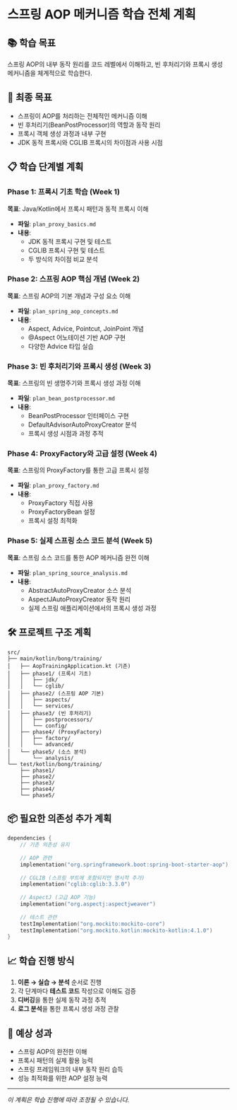 # 스프링 AOP 메커니즘 학습 전체 계획

## 📚 학습 목표
스프링 AOP의 내부 동작 원리를 코드 레벨에서 이해하고, 빈 후처리기와 프록시 생성 메커니즘을 체계적으로 학습한다.

## 🎯 최종 목표
- 스프링이 AOP를 처리하는 전체적인 메커니즘 이해
- 빈 후처리기(BeanPostProcessor)의 역할과 동작 원리
- 프록시 객체 생성 과정과 내부 구현
- JDK 동적 프록시와 CGLIB 프록시의 차이점과 사용 시점

## 📋 학습 단계별 계획

### Phase 1: 프록시 기초 학습 (Week 1)
**목표**: Java/Kotlin에서 프록시 패턴과 동적 프록시 이해
- **파일**: `plan_proxy_basics.md`
- **내용**:
  - JDK 동적 프록시 구현 및 테스트
  - CGLIB 프록시 구현 및 테스트
  - 두 방식의 차이점 비교 분석

### Phase 2: 스프링 AOP 핵심 개념 (Week 2)
**목표**: 스프링 AOP의 기본 개념과 구성 요소 이해
- **파일**: `plan_spring_aop_concepts.md`
- **내용**:
  - Aspect, Advice, Pointcut, JoinPoint 개념
  - @Aspect 어노테이션 기반 AOP 구현
  - 다양한 Advice 타입 실습

### Phase 3: 빈 후처리기와 프록시 생성 (Week 3)
**목표**: 스프링의 빈 생명주기와 프록시 생성 과정 이해
- **파일**: `plan_bean_postprocessor.md`
- **내용**:
  - BeanPostProcessor 인터페이스 구현
  - DefaultAdvisorAutoProxyCreator 분석
  - 프록시 생성 시점과 과정 추적

### Phase 4: ProxyFactory와 고급 설정 (Week 4)
**목표**: 스프링의 ProxyFactory를 통한 고급 프록시 설정
- **파일**: `plan_proxy_factory.md`
- **내용**:
  - ProxyFactory 직접 사용
  - ProxyFactoryBean 설정
  - 프록시 설정 최적화

### Phase 5: 실제 스프링 소스 코드 분석 (Week 5)
**목표**: 스프링 소스 코드를 통한 AOP 메커니즘 완전 이해
- **파일**: `plan_spring_source_analysis.md`
- **내용**:
  - AbstractAutoProxyCreator 소스 분석
  - AspectJAutoProxyCreator 동작 원리
  - 실제 스프링 애플리케이션에서의 프록시 생성 과정

## 🛠 프로젝트 구조 계획

```
src/
├── main/kotlin/bong/training/
│   ├── AopTrainingApplication.kt (기존)
│   ├── phase1/ (프록시 기초)
│   │   ├── jdk/
│   │   └── cglib/
│   ├── phase2/ (스프링 AOP 기본)
│   │   ├── aspects/
│   │   └── services/
│   ├── phase3/ (빈 후처리기)
│   │   ├── postprocessors/
│   │   └── config/
│   ├── phase4/ (ProxyFactory)
│   │   ├── factory/
│   │   └── advanced/
│   └── phase5/ (소스 분석)
│       └── analysis/
└── test/kotlin/bong/training/
    ├── phase1/
    ├── phase2/
    ├── phase3/
    ├── phase4/
    └── phase5/
```

## 📦 필요한 의존성 추가 계획

```kotlin
dependencies {
    // 기존 의존성 유지
    
    // AOP 관련
    implementation("org.springframework.boot:spring-boot-starter-aop")
    
    // CGLIB (스프링 부트에 포함되지만 명시적 추가)
    implementation("cglib:cglib:3.3.0")
    
    // AspectJ (고급 AOP 기능)
    implementation("org.aspectj:aspectjweaver")
    
    // 테스트 관련
    testImplementation("org.mockito:mockito-core")
    testImplementation("org.mockito.kotlin:mockito-kotlin:4.1.0")
}
```

## 📈 학습 진행 방식

1. **이론 → 실습 → 분석** 순서로 진행
2. 각 단계마다 **테스트 코드** 작성으로 이해도 검증
3. **디버깅**을 통한 실제 동작 과정 추적
4. **로그 분석**을 통한 프록시 생성 과정 관찰

## 🎉 예상 성과

- 스프링 AOP의 완전한 이해
- 프록시 패턴의 실제 활용 능력
- 스프링 프레임워크의 내부 동작 원리 습득
- 성능 최적화를 위한 AOP 설정 능력

---
*이 계획은 학습 진행에 따라 조정될 수 있습니다.*